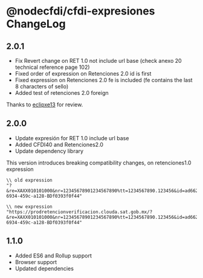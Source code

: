 # @nodecfdi/cfdi-expresiones ChangeLog

## 2.0.1
- Fix Revert change on RET 1.0 not include url base (check anexo 20 technical reference page 102)
- Fixed order of expression on Retenciones 2.0 id is first
- Fixed expression on Retenciones 2.0 fe is included (fe contains the last 8 characters of sello)
- Added test of retenciones 2.0 foreign

Thanks to [eclipxe13](https://github.com/eclipxe13) for review.

## 2.0.0

- Update expresión for RET 1.0 include url base
- Added CFDI40 and Retenciones2.0
- Update dependency library

This version introduces breaking compatibility changes, on retenciones1.0 expression

```text
\\ old expression
"?&re=XAXX010101000&nr=12345678901234567890%tt=1234567890.123456&id=ad662d33-6934-459c-a128-BDf0393f0f44"

\\ new expression
"https://prodretencionverificacion.clouda.sat.gob.mx/?&re=XAXX010101000&nr=12345678901234567890%tt=1234567890.123456&id=ad662d33-6934-459c-a128-BDf0393f0f44"
```

## 1.1.0

- Added ES6 and Rollup support
- Browser support
- Updated dependencies
